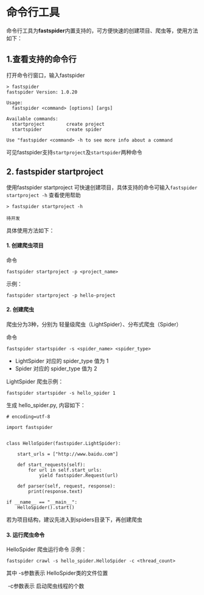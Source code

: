# 命令行工具

命令行工具为**fastspider**内置支持的，可方便快速的创建项目、爬虫等，使用方法如下：

## 1.查看支持的命令行

打开命令行窗口，输入fastspider

    > fastspider
    fastspider Version: 1.0.20
    
    Usage:
      fastspider <command> [options] [args]
    
    Available commands:
      startproject        create project
      startspider         create spider
    
    Use "fastspider <command> -h to see more info about a command


可见fastspider支持`startproject`及`startspider`两种命令

## 2. fastspider startproject

使用fastspider startproject 可快速创建项目，具体支持的命令可输入`fastspider startproject -h` 查看使用帮助

    > fastspider startproject -h
    
    待开发

具体使用方法如下：

#### 1. 创建爬虫项目

命令

    fastspider startproject -p <project_name>

示例：

    fastspider startproject -p hello-project


#### 2. 创建爬虫

爬虫分为3种，分别为 轻量级爬虫（LightSpider）、分布式爬虫（Spider）

命令

    fastspider startspider -s <spider_name> <spider_type>

* LightSpider 对应的 spider_type 值为 1
* Spider 对应的 spider_type 值为 2

LightSpider 爬虫示例：

    fastspider startspider -s hello_spider 1


生成 hello_spider.py, 内容如下：

    # encoding=utf-8
    
    import fastspider


    class HelloSpider(fastspider.LightSpider):
    
        start_urls = ["http://www.baidu.com"]
    
        def start_requests(self):
            for url in self.start_urls:
                yield fastspider.Request(url)
    
        def parser(self, request, response):
            print(response.text)
    
    if __name__ == "__main__":
        HelloSpider().start()


若为项目结构，建议先进入到spiders目录下，再创建爬虫

#### 3. 运行爬虫命令

HelloSpider 爬虫运行命令 示例：

    fastspider crawl -s hello_spider.HelloSpider -c <thread_count>

其中 -s参数表示  HelloSpider类的文件位置

​		-c参数表示 启动爬虫线程的个数

